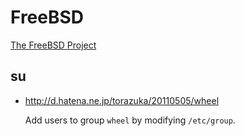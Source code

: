 FreeBSD
=======

[The FreeBSD Project](http://www.freebsd.org/ja/)


su
---

* <http://d.hatena.ne.jp/torazuka/20110505/wheel>

    Add users to group `wheel` by modifying `/etc/group`.

